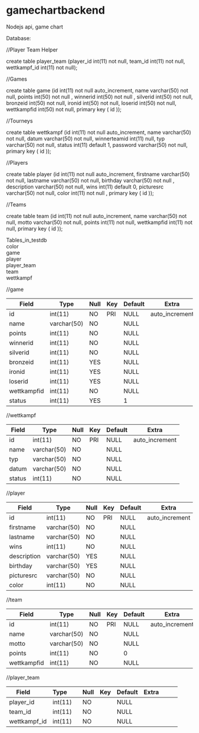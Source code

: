 # gamechartbackend
Nodejs api, game chart

Database:

//Player Team Helper

create table player_team (player_id int(11) not null, team_id int(11) not null, wettkampf_id int(11) not null);

//Games

create table game (id int(11) not null auto_increment, name varchar(50) not null, points int(50) not null , winnerid int(50) not null
, silverid int(50) not null, bronzeid int(50) not null, ironid int(50) not null, loserid int(50) not null, wettkampfid int(50) not null, primary key ( id ));

//Tourneys

create table wettkampf (id int(11) not null auto_increment, name varchar(50) not null, datum varchar(50) not null, winnerteamid int(11) null, typ varchar(50) not null, status int(11) default 1, password varchar(50) not null, primary key ( id ));

//Players

create table player (id int(11) not null auto_increment, firstname varchar(50) not null, lastname varchar(50) not null, birthday varchar(50) not null
, description varchar(50) not null, wins int(11) default 0, picturesrc varchar(50) not null, color int(11) not null , primary key ( id ));

//Teams

create table team (id int(11) not null auto_increment, name varchar(50) not null, motto varchar(50) not null,  points int(11) not null, wettkampfid int(11) not null, primary key ( id ));



 Tables_in_testdb         
 color            
 game             
 player           
 player_team      
 team             
 wettkampf        


//game

 Field | Type | Null | Key | Default | Extra          
--- | --- | --- | --- | --- | ---
id | int(11) | NO | PRI | NULL | auto_increment 
name | varchar(50) | NO | | NULL |                
points | int(11) | NO | | NULL |               
winnerid | int(11) | NO | | NULL |              
silverid | int(11) | NO | | NULL |             
bronzeid | int(11) | YES | | NULL |            
ironid | int(11) | YES | | NULL|              
loserid | int(11) | YES  | | NULL |             
wettkampfid | int(11) | NO | | NULL |           
status | int(11) | YES  | | 1 |         


//wettkampf

Field    | Type        | Null | Key | Default | Extra          
--- | --- | --- | --- | --- | ---
 id       | int(11)     | NO   | PRI | NULL    | auto_increment 
 name     | varchar(50) | NO   |     | NULL    |                
 typ      | varchar(50) | NO   |     | NULL    |               
 datum    | varchar(50) | NO   |     | NULL    |                
 status   | int(11)     | NO   |     | NULL    |                


//player

Field       | Type         | Null | Key | Default | Extra          
--- | --- | --- | --- | --- | ---
 id          | int(11)      | NO   | PRI | NULL    | auto_increment 
 firstname   | varchar(50)  | NO   |     | NULL    |                
 lastname    | varchar(50)  | NO   |     | NULL    |                
 wins        | int(11)      | NO   |     | NULL    |                
 description | varchar(50) | YES  |     | NULL    |                
 birthday    | varchar(50)  | YES  |     | NULL    |                
 picturesrc  | varchar(50)  | NO   |     | NULL    |                
 color       | int(11)      | NO   |     | NULL    |                


//team

Field       | Type        | Null | Key | Default | Extra          
--- | --- | --- | --- | --- | ---
 id          | int(11)     | NO   | PRI | NULL    | auto_increment 
 name        | varchar(50) | NO   |     | NULL    |                
 motto       | varchar(50) | NO   |     | NULL    |                
 points      | int(11)     | NO   |     | 0       |                
 wettkampfid | int(11)     | NO   |     | NULL    |             
 
 
 //player_team
 
 Field       | Type        | Null | Key | Default | Extra          
--- | --- | --- | --- | --- | ---
 player_id    | int(11) | NO   |     | NULL    |       
 team_id      | int(11) | NO   |     | NULL    |       
 wettkampf_id | int(11) | NO   |     | NULL    |       

